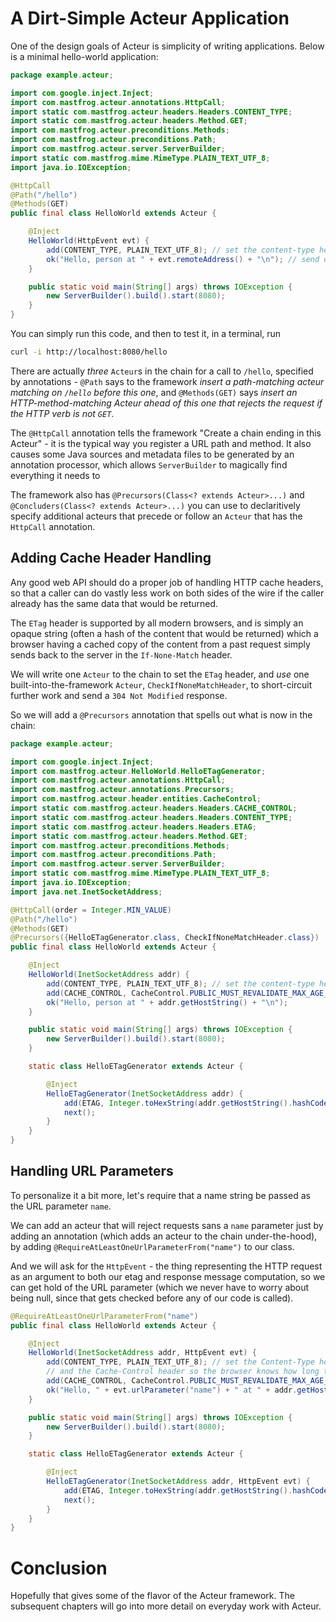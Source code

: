 # A Dirt-Simple Acteur Application

One of the design goals of Acteur is simplicity of writing applications.  Below is
a minimal hello-world application:

```java
package example.acteur;

import com.google.inject.Inject;
import com.mastfrog.acteur.annotations.HttpCall;
import static com.mastfrog.acteur.headers.Headers.CONTENT_TYPE;
import static com.mastfrog.acteur.headers.Method.GET;
import com.mastfrog.acteur.preconditions.Methods;
import com.mastfrog.acteur.preconditions.Path;
import com.mastfrog.acteur.server.ServerBuilder;
import static com.mastfrog.mime.MimeType.PLAIN_TEXT_UTF_8;
import java.io.IOException;

@HttpCall
@Path("/hello")
@Methods(GET)
public final class HelloWorld extends Acteur {

    @Inject
    HelloWorld(HttpEvent evt) {
        add(CONTENT_TYPE, PLAIN_TEXT_UTF_8); // set the content-type header
        ok("Hello, person at " + evt.remoteAddress() + "\n"); // send our response
    }

    public static void main(String[] args) throws IOException {
        new ServerBuilder().build().start(8080);
    }
}
```

You can simply run this code, and then to test it, in a terminal, run

```sh
curl -i http://localhost:8080/hello
```

There are actually *three* `Acteur`s in the chain for a call to `/hello`, specified
by annotations - `@Path` says to the framework *insert a path-matching acteur
matching on `/hello` before this one*, and `@Methods(GET)` says *insert an
HTTP-method-matching Acteur ahead of this one that rejects the request if the HTTP
verb is not `GET`*.

The `@HttpCall` annotation tells the framework "Create a chain ending in this Acteur" - it
is the typical way you register a URL path and method.  It also causes some Java sources
and metadata files to be generated by an annotation processor, which allows `ServerBuilder`
to magically find everything it needs to 

The framework also has `@Precursors(Class<? extends Acteur>...)` and `@Concluders(Class<? extends Acteur>...)`
you can use to declaritively specify additional acteurs that precede or follow an `Acteur`
that has the `HttpCall` annotation.

## Adding Cache Header Handling

Any good web API should do a proper job of handling HTTP cache headers, so that a caller
can do vastly less work on both sides of the wire if the caller already has the same data
that would be returned.

The `ETag` header is supported by all modern browsers, and is simply an opaque string (often
a hash of the content that would be returned) which a browser having a cached copy of the
content from a past request simply sends back to the server in the `If-None-Match` header.

We will write one `Acteur` to the chain to set the `ETag` header, and *use* one built-into-the-framework
`Acteur`, `CheckIfNoneMatchHeader`, to short-circuit further work and send a `304 Not Modified` response.

So we will add a `@Precursors` annotation that spells out what is now in the chain:

```java
package example.acteur;

import com.google.inject.Inject;
import com.mastfrog.acteur.HelloWorld.HelloETagGenerator;
import com.mastfrog.acteur.annotations.HttpCall;
import com.mastfrog.acteur.annotations.Precursors;
import com.mastfrog.acteur.header.entities.CacheControl;
import static com.mastfrog.acteur.headers.Headers.CACHE_CONTROL;
import static com.mastfrog.acteur.headers.Headers.CONTENT_TYPE;
import static com.mastfrog.acteur.headers.Headers.ETAG;
import static com.mastfrog.acteur.headers.Method.GET;
import com.mastfrog.acteur.preconditions.Methods;
import com.mastfrog.acteur.preconditions.Path;
import com.mastfrog.acteur.server.ServerBuilder;
import static com.mastfrog.mime.MimeType.PLAIN_TEXT_UTF_8;
import java.io.IOException;
import java.net.InetSocketAddress;

@HttpCall(order = Integer.MIN_VALUE)
@Path("/hello")
@Methods(GET)
@Precursors({HelloETagGenerator.class, CheckIfNoneMatchHeader.class})
public final class HelloWorld extends Acteur {

    @Inject
    HelloWorld(InetSocketAddress addr) {
        add(CONTENT_TYPE, PLAIN_TEXT_UTF_8); // set the content-type header
        add(CACHE_CONTROL, CacheControl.PUBLIC_MUST_REVALIDATE_MAX_AGE_1_DAY);
        ok("Hello, person at " + addr.getHostString() + "\n");
    }

    public static void main(String[] args) throws IOException {
        new ServerBuilder().build().start(8080);
    }

    static class HelloETagGenerator extends Acteur {

        @Inject
        HelloETagGenerator(InetSocketAddress addr) {
            add(ETAG, Integer.toHexString(addr.getHostString().hashCode()));
            next();
        }
    }
}
```

## Handling URL Parameters

To personalize it a bit more, let's require that a name string be passed as the
URL parameter `name`.

We can add an acteur that will reject requests sans a `name` parameter just by adding
an annotation (which adds an acteur to the chain under-the-hood), by adding
`@RequireAtLeastOneUrlParameterFrom("name")` to our class.

And we will ask for the `HttpEvent` - the thing representing the HTTP request
as an argument to both our etag and response message computation, so we can get
hold of the URL parameter (which we never have to worry about being null, since
that gets checked before any of our code is called).

```java
@RequireAtLeastOneUrlParameterFrom("name")
public final class HelloWorld extends Acteur {

    @Inject
    HelloWorld(InetSocketAddress addr, HttpEvent evt) {
        add(CONTENT_TYPE, PLAIN_TEXT_UTF_8); // set the Content-Type header
        // and the Cache-Control header so the browser knows how long to keep it
        add(CACHE_CONTROL, CacheControl.PUBLIC_MUST_REVALIDATE_MAX_AGE_1_DAY);
        ok("Hello, " + evt.urlParameter("name") + " at " + addr.getHostString() + "\n");
    }

    public static void main(String[] args) throws IOException {
        new ServerBuilder().build().start(8080);
    }

    static class HelloETagGenerator extends Acteur {

        @Inject
        HelloETagGenerator(InetSocketAddress addr, HttpEvent evt) {
            add(ETAG, Integer.toHexString(addr.getHostString().hashCode()) + evt.urlParameter("name").hashCode());
            next();
        }
    }
}
```

# Conclusion

Hopefully that gives some of the flavor of the Acteur framework.  The 
subsequent chapters will go into more detail on everyday work with Acteur.
